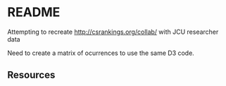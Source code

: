 # README

Attempting to recreate http://csrankings.org/collab/ with JCU researcher data

Need to create a matrix of ocurrences to use the same D3 code.

## Resources
